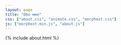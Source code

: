 ```yaml
---
layout: page
title: "Обо мне"
css: ["about.css", "animate.css", "morphext.css"]
js: ["morphext.min.js", "about.js"]
---
```

{% include about.html %}